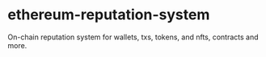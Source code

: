 # ethereum-reputation-system
On-chain reputation system for wallets, txs, tokens, and nfts, contracts and more. 
